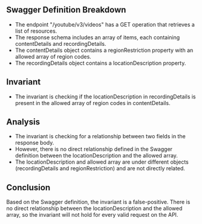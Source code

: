 ## Swagger Definition Breakdown
- The endpoint "/youtube/v3/videos" has a GET operation that retrieves a list of resources.
- The response schema includes an array of items, each containing contentDetails and recordingDetails.
- The contentDetails object contains a regionRestriction property with an allowed array of region codes.
- The recordingDetails object contains a locationDescription property.

## Invariant
- The invariant is checking if the locationDescription in recordingDetails is present in the allowed array of region codes in contentDetails.

## Analysis
- The invariant is checking for a relationship between two fields in the response body.
- However, there is no direct relationship defined in the Swagger definition between the locationDescription and the allowed array.
- The locationDescription and allowed array are under different objects (recordingDetails and regionRestriction) and are not directly related.

## Conclusion
Based on the Swagger definition, the invariant is a false-positive. There is no direct relationship between the locationDescription and the allowed array, so the invariant will not hold for every valid request on the API.
